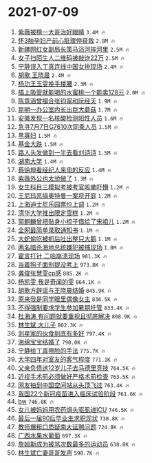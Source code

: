 # 2021-07-09

1. [紫薇被榜一大哥治好眼睛](https://s.weibo.com/weibo?q=%E7%B4%AB%E8%96%87%E8%A2%AB%E6%A6%9C%E4%B8%80%E5%A4%A7%E5%93%A5%E6%B2%BB%E5%A5%BD%E7%9C%BC%E7%9D%9B&Refer=top) `3.4M 🔥`
1. [怀3胎孕妇产前心脏骤停获救](https://s.weibo.com/weibo?q=%23%E6%80%803%E8%83%8E%E5%AD%95%E5%A6%87%E4%BA%A7%E5%89%8D%E5%BF%83%E8%84%8F%E9%AA%A4%E5%81%9C%E8%8E%B7%E6%95%91%23&Refer=top) `2.8M 🔥`
1. [新疆网红女副局长策马浴河摔河里](https://s.weibo.com/weibo?q=%E6%96%B0%E7%96%86%E7%BD%91%E7%BA%A2%E5%A5%B3%E5%89%AF%E5%B1%80%E9%95%BF%E7%AD%96%E9%A9%AC%E6%B5%B4%E6%B2%B3%E6%91%94%E6%B2%B3%E9%87%8C&Refer=top) `2.5M 🔥`
1. [女子扫陌生人二维码被敲诈22万](https://s.weibo.com/weibo?q=%23%E5%A5%B3%E5%AD%90%E6%89%AB%E9%99%8C%E7%94%9F%E4%BA%BA%E4%BA%8C%E7%BB%B4%E7%A0%81%E8%A2%AB%E6%95%B2%E8%AF%8822%E4%B8%87%23&Refer=top) `2.5M 🔥`
1. [宁静误入丁真连线中国女排现场](https://s.weibo.com/weibo?q=%23%E5%AE%81%E9%9D%99%E8%AF%AF%E5%85%A5%E4%B8%81%E7%9C%9F%E8%BF%9E%E7%BA%BF%E4%B8%AD%E5%9B%BD%E5%A5%B3%E6%8E%92%E7%8E%B0%E5%9C%BA%23&Refer=top) `2.4M 🔥`
1. [胡歌 王晓晨](https://s.weibo.com/weibo?q=%E8%83%A1%E6%AD%8C%20%E7%8E%8B%E6%99%93%E6%99%A8&Refer=top) `2.4M 🔥`
1. [杨玏王玉雯挽手搂腰](https://s.weibo.com/weibo?q=%23%E6%9D%A8%E7%8E%8F%E7%8E%8B%E7%8E%89%E9%9B%AF%E6%8C%BD%E6%89%8B%E6%90%82%E8%85%B0%23&Refer=top) `2.3M 🔥`
1. [插上吸管就能喝的水蜜桃一个能卖128元](https://s.weibo.com/weibo?q=%23%E6%8F%92%E4%B8%8A%E5%90%B8%E7%AE%A1%E5%B0%B1%E8%83%BD%E5%96%9D%E7%9A%84%E6%B0%B4%E8%9C%9C%E6%A1%83%E4%B8%80%E4%B8%AA%E8%83%BD%E5%8D%96128%E5%85%83%23&Refer=top) `2.0M 🔥`
1. [陈意涵曾撮合张钧甯和阮经天](https://s.weibo.com/weibo?q=%23%E9%99%88%E6%84%8F%E6%B6%B5%E6%9B%BE%E6%92%AE%E5%90%88%E5%BC%A0%E9%92%A7%E7%94%AF%E5%92%8C%E9%98%AE%E7%BB%8F%E5%A4%A9%23&Refer=top) `1.9M 🔥`
1. [昆明一办公室内长出巨大蘑菇](https://s.weibo.com/weibo?q=%23%E6%98%86%E6%98%8E%E4%B8%80%E5%8A%9E%E5%85%AC%E5%AE%A4%E5%86%85%E9%95%BF%E5%87%BA%E5%B7%A8%E5%A4%A7%E8%98%91%E8%8F%87%23&Refer=top) `1.7M 🔥`
1. [安徽发现一名核酸检测阳性人员](https://s.weibo.com/weibo?q=%23%E5%AE%89%E5%BE%BD%E5%8F%91%E7%8E%B0%E4%B8%80%E5%90%8D%E6%A0%B8%E9%85%B8%E6%A3%80%E6%B5%8B%E9%98%B3%E6%80%A7%E4%BA%BA%E5%91%98%23&Refer=top) `1.6M 🔥`
1. [急寻7月7日G7610次同乘人员](https://s.weibo.com/weibo?q=%23%E6%80%A5%E5%AF%BB7%E6%9C%887%E6%97%A5G7610%E6%AC%A1%E5%90%8C%E4%B9%98%E4%BA%BA%E5%91%98%23&Refer=top) `1.5M 🔥`
1. [黑寡妇](https://s.weibo.com/weibo?q=%E9%BB%91%E5%AF%A1%E5%A6%87&Refer=top) `1.5M 🔥`
1. [基金大跌](https://s.weibo.com/weibo?q=%23%E5%9F%BA%E9%87%91%E5%A4%A7%E8%B7%8C%23&Refer=top) `1.5M 🔥`
1. [路人头发做到一半去看刘诗诗](https://s.weibo.com/weibo?q=%23%E8%B7%AF%E4%BA%BA%E5%A4%B4%E5%8F%91%E5%81%9A%E5%88%B0%E4%B8%80%E5%8D%8A%E5%8E%BB%E7%9C%8B%E5%88%98%E8%AF%97%E8%AF%97%23&Refer=top) `1.5M 🔥`
1. [湖南大学](https://s.weibo.com/weibo?q=%23%E6%B9%96%E5%8D%97%E5%A4%A7%E5%AD%A6%23&Refer=top) `1.4M 🔥`
1. [蔡徐坤看经纪人来电的反应](https://s.weibo.com/weibo?q=%23%E8%94%A1%E5%BE%90%E5%9D%A4%E7%9C%8B%E7%BB%8F%E7%BA%AA%E4%BA%BA%E6%9D%A5%E7%94%B5%E7%9A%84%E5%8F%8D%E5%BA%94%23&Refer=top) `1.4M 🔥`
1. [紫薇外公也太骄傲了](https://s.weibo.com/weibo?q=%23%E7%B4%AB%E8%96%87%E5%A4%96%E5%85%AC%E4%B9%9F%E5%A4%AA%E9%AA%84%E5%82%B2%E4%BA%86%23&Refer=top) `1.3M 🔥`
1. [女生科目三模拟考被考官咳嗽吓懵](https://s.weibo.com/weibo?q=%23%E5%A5%B3%E7%94%9F%E7%A7%91%E7%9B%AE%E4%B8%89%E6%A8%A1%E6%8B%9F%E8%80%83%E8%A2%AB%E8%80%83%E5%AE%98%E5%92%B3%E5%97%BD%E5%90%93%E6%87%B5%23&Refer=top) `1.2M 🔥`
1. [王尼玛恶搞奥特曼一案将开庭](https://s.weibo.com/weibo?q=%23%E7%8E%8B%E5%B0%BC%E7%8E%9B%E6%81%B6%E6%90%9E%E5%A5%A5%E7%89%B9%E6%9B%BC%E4%B8%80%E6%A1%88%E5%B0%86%E5%BC%80%E5%BA%AD%23&Refer=top) `1.2M 🔥`
1. [上海迪士尼乐园票价上调](https://s.weibo.com/weibo?q=%23%E4%B8%8A%E6%B5%B7%E8%BF%AA%E5%A3%AB%E5%B0%BC%E4%B9%90%E5%9B%AD%E7%A5%A8%E4%BB%B7%E4%B8%8A%E8%B0%83%23&Refer=top) `1.2M 🔥`
1. [清华大学推出限定雪糕](https://s.weibo.com/weibo?q=%23%E6%B8%85%E5%8D%8E%E5%A4%A7%E5%AD%A6%E6%8E%A8%E5%87%BA%E9%99%90%E5%AE%9A%E9%9B%AA%E7%B3%95%23&Refer=top) `1.2M 🔥`
1. [郭麒麟曾把贴身小梳子借给了宋祖儿](https://s.weibo.com/weibo?q=%23%E9%83%AD%E9%BA%92%E9%BA%9F%E6%9B%BE%E6%8A%8A%E8%B4%B4%E8%BA%AB%E5%B0%8F%E6%A2%B3%E5%AD%90%E5%80%9F%E7%BB%99%E4%BA%86%E5%AE%8B%E7%A5%96%E5%84%BF%23&Refer=top) `1.2M 🔥`
1. [全网最简单录取通知书](https://s.weibo.com/weibo?q=%23%E5%85%A8%E7%BD%91%E6%9C%80%E7%AE%80%E5%8D%95%E5%BD%95%E5%8F%96%E9%80%9A%E7%9F%A5%E4%B9%A6%23&Refer=top) `1.1M 🔥`
1. [大蛇偷吃被抓后吐出整只大鹅](https://s.weibo.com/weibo?q=%23%E5%A4%A7%E8%9B%87%E5%81%B7%E5%90%83%E8%A2%AB%E6%8A%93%E5%90%8E%E5%90%90%E5%87%BA%E6%95%B4%E5%8F%AA%E5%A4%A7%E9%B9%85%23&Refer=top) `1.1M 🔥`
1. [两名暗杀海地总统嫌犯被捕现场](https://s.weibo.com/weibo?q=%23%E4%B8%A4%E5%90%8D%E6%9A%97%E6%9D%80%E6%B5%B7%E5%9C%B0%E6%80%BB%E7%BB%9F%E5%AB%8C%E7%8A%AF%E8%A2%AB%E6%8D%95%E7%8E%B0%E5%9C%BA%23&Refer=top) `1.0M 🔥`
1. [霍言打针 二哈崩溃现场](https://s.weibo.com/weibo?q=%E9%9C%8D%E8%A8%80%E6%89%93%E9%92%88%20%E4%BA%8C%E5%93%88%E5%B4%A9%E6%BA%83%E7%8E%B0%E5%9C%BA&Refer=top) `981.3K 🔥`
1. [当着狗子面别提没考上](https://s.weibo.com/weibo?q=%23%E5%BD%93%E7%9D%80%E7%8B%97%E5%AD%90%E9%9D%A2%E5%88%AB%E6%8F%90%E6%B2%A1%E8%80%83%E4%B8%8A%23&Refer=top) `973.8K 🔥`
1. [龚俊张慧雯cp感](https://s.weibo.com/weibo?q=%23%E9%BE%9A%E4%BF%8A%E5%BC%A0%E6%85%A7%E9%9B%AFcp%E6%84%9F%23&Refer=top) `885.2K 🔥`
1. [杨凯雯 我是奇闻的雯](https://s.weibo.com/weibo?q=%E6%9D%A8%E5%87%AF%E9%9B%AF%20%E6%88%91%E6%98%AF%E5%A5%87%E9%97%BB%E7%9A%84%E9%9B%AF&Refer=top) `864.1K 🔥`
1. [胡歌方辟谣与王晓晨结婚](https://s.weibo.com/weibo?q=%23%E8%83%A1%E6%AD%8C%E6%96%B9%E8%BE%9F%E8%B0%A3%E4%B8%8E%E7%8E%8B%E6%99%93%E6%99%A8%E7%BB%93%E5%A9%9A%23&Refer=top) `845.9K 🔥`
1. [原来我是同学眼里偶像女主](https://s.weibo.com/weibo?q=%23%E5%8E%9F%E6%9D%A5%E6%88%91%E6%98%AF%E5%90%8C%E5%AD%A6%E7%9C%BC%E9%87%8C%E5%81%B6%E5%83%8F%E5%A5%B3%E4%B8%BB%23&Refer=top) `836.5K 🔥`
1. [不得强制要求学生参加暑期托管](https://s.weibo.com/weibo?q=%23%E4%B8%8D%E5%BE%97%E5%BC%BA%E5%88%B6%E8%A6%81%E6%B1%82%E5%AD%A6%E7%94%9F%E5%8F%82%E5%8A%A0%E6%9A%91%E6%9C%9F%E6%89%98%E7%AE%A1%23&Refer=top) `833.4K 🔥`
1. [杜海涛 有问题就要重视且彻底解决](https://s.weibo.com/weibo?q=%E6%9D%9C%E6%B5%B7%E6%B6%9B%20%E6%9C%89%E9%97%AE%E9%A2%98%E5%B0%B1%E8%A6%81%E9%87%8D%E8%A7%86%E4%B8%94%E5%BD%BB%E5%BA%95%E8%A7%A3%E5%86%B3&Refer=top) `808.9K 🔥`
1. [林生斌 大儿子](https://s.weibo.com/weibo?q=%E6%9E%97%E7%94%9F%E6%96%8C%20%E5%A4%A7%E5%84%BF%E5%AD%90&Refer=top) `802.3K 🔥`
1. [刘星家的伙食到底有多好](https://s.weibo.com/weibo?q=%23%E5%88%98%E6%98%9F%E5%AE%B6%E7%9A%84%E4%BC%99%E9%A3%9F%E5%88%B0%E5%BA%95%E6%9C%89%E5%A4%9A%E5%A5%BD%23&Refer=top) `797.4K 🔥`
1. [海绵宝宝结婚了](https://s.weibo.com/weibo?q=%23%E6%B5%B7%E7%BB%B5%E5%AE%9D%E5%AE%9D%E7%BB%93%E5%A9%9A%E4%BA%86%23&Refer=top) `790.0K 🔥`
1. [宁静给丁真擦脸的手法](https://s.weibo.com/weibo?q=%23%E5%AE%81%E9%9D%99%E7%BB%99%E4%B8%81%E7%9C%9F%E6%93%A6%E8%84%B8%E7%9A%84%E6%89%8B%E6%B3%95%23&Refer=top) `775.7K 🔥`
1. [大学四年对室友的客气程度](https://s.weibo.com/weibo?q=%23%E5%A4%A7%E5%AD%A6%E5%9B%9B%E5%B9%B4%E5%AF%B9%E5%AE%A4%E5%8F%8B%E7%9A%84%E5%AE%A2%E6%B0%94%E7%A8%8B%E5%BA%A6%23&Refer=top) `771.1K 🔥`
1. [父亲负债送12岁儿子去马德里竞技](https://s.weibo.com/weibo?q=%23%E7%88%B6%E4%BA%B2%E8%B4%9F%E5%80%BA%E9%80%8112%E5%B2%81%E5%84%BF%E5%AD%90%E5%8E%BB%E9%A9%AC%E5%BE%B7%E9%87%8C%E7%AB%9E%E6%8A%80%23&Refer=top) `764.5K 🔥`
1. [近视手术前必须做好严格术前检查](https://s.weibo.com/weibo?q=%23%E8%BF%91%E8%A7%86%E6%89%8B%E6%9C%AF%E5%89%8D%E5%BF%85%E9%A1%BB%E5%81%9A%E5%A5%BD%E4%B8%A5%E6%A0%BC%E6%9C%AF%E5%89%8D%E6%A3%80%E6%9F%A5%23&Refer=top) `763.5K 🔥`
1. [网友拍到中国空间站从头顶飞过](https://s.weibo.com/weibo?q=%23%E7%BD%91%E5%8F%8B%E6%8B%8D%E5%88%B0%E4%B8%AD%E5%9B%BD%E7%A9%BA%E9%97%B4%E7%AB%99%E4%BB%8E%E5%A4%B4%E9%A1%B6%E9%A3%9E%E8%BF%87%23&Refer=top) `763.4K 🔥`
1. [我国22个新冠疫苗进入临床试验阶段](https://s.weibo.com/weibo?q=%23%E6%88%91%E5%9B%BD22%E4%B8%AA%E6%96%B0%E5%86%A0%E7%96%AB%E8%8B%97%E8%BF%9B%E5%85%A5%E4%B8%B4%E5%BA%8A%E8%AF%95%E9%AA%8C%E9%98%B6%E6%AE%B5%23&Refer=top) `761.6K 🔥`
1. [bw](https://s.weibo.com/weibo?q=bw&Refer=top) `746.8K 🔥`
1. [女儿被妈妈用农药焗头驱虱进ICU](https://s.weibo.com/weibo?q=%23%E5%A5%B3%E5%84%BF%E8%A2%AB%E5%A6%88%E5%A6%88%E7%94%A8%E5%86%9C%E8%8D%AF%E7%84%97%E5%A4%B4%E9%A9%B1%E8%99%B1%E8%BF%9BICU%23&Refer=top) `746.5K 🔥`
1. [最后一届90后毕业生求职现状](https://s.weibo.com/weibo?q=%23%E6%9C%80%E5%90%8E%E4%B8%80%E5%B1%8A90%E5%90%8E%E6%AF%95%E4%B8%9A%E7%94%9F%E6%B1%82%E8%81%8C%E7%8E%B0%E7%8A%B6%23&Refer=top) `730.8K 🔥`
1. [教师爆粗口质疑南大延聘问题](https://s.weibo.com/weibo?q=%23%E6%95%99%E5%B8%88%E7%88%86%E7%B2%97%E5%8F%A3%E8%B4%A8%E7%96%91%E5%8D%97%E5%A4%A7%E5%BB%B6%E8%81%98%E9%97%AE%E9%A2%98%23&Refer=top) `724.8K 🔥`
1. [广西水果水葡萄](https://s.weibo.com/weibo?q=%23%E5%B9%BF%E8%A5%BF%E6%B0%B4%E6%9E%9C%E6%B0%B4%E8%91%A1%E8%90%84%23&Refer=top) `697.3K 🔥`
1. [詹姆斯成为被骂次数最多的运动员](https://s.weibo.com/weibo?q=%23%E8%A9%B9%E5%A7%86%E6%96%AF%E6%88%90%E4%B8%BA%E8%A2%AB%E9%AA%82%E6%AC%A1%E6%95%B0%E6%9C%80%E5%A4%9A%E7%9A%84%E8%BF%90%E5%8A%A8%E5%91%98%23&Refer=top) `638.0K 🔥`
1. [林生斌亡妻哥哥发声](https://s.weibo.com/weibo?q=%23%E6%9E%97%E7%94%9F%E6%96%8C%E4%BA%A1%E5%A6%BB%E5%93%A5%E5%93%A5%E5%8F%91%E5%A3%B0%23&Refer=top) `598.7K 🔥`
